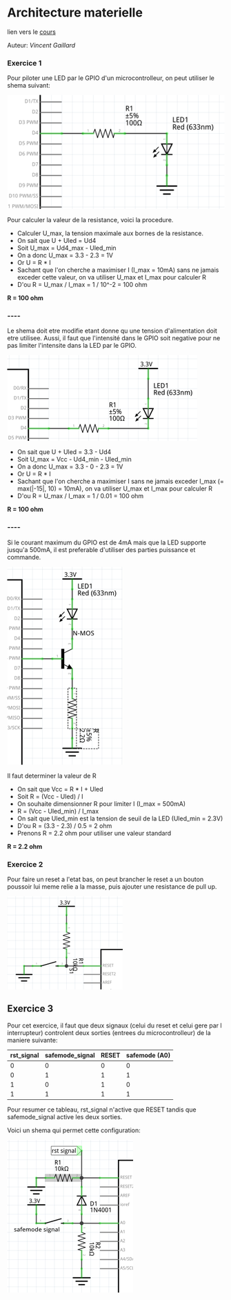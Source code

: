 # Architecture materielle

lien vers le [cours](https://sen.enst.fr/se302a-se302b/architecture-materielle)

Auteur: _Vincent Gaillard_

### Exercice 1
Pour piloter une LED par le GPIO d'un microcontrolleur, on peut utiliser le shema suivant:

![exo1_1.png](exo1_1.png)

Pour calculer la valeur de la resistance, voici la procedure.

* Calculer U_max, la tension maximale aux bornes de la resistance.
* On sait que U + Uled = Ud4
* Soit U_max = Ud4_max - Uled_min
* On a donc U_max = 3.3 - 2.3 = 1V
* Or U = R * I
* Sachant que l'on cherche a maximiser I (I_max = 10mA) sans ne jamais exceder cette valeur, on va utiliser U_max et I_max pour calculer R
* D'ou R = U_max / I_max = 1 / 10^-2 = 100 ohm

**R = 100 ohm**
### ----

Le shema doit etre modifie etant donne qu une tension d'alimentation doit etre utilisee.
Aussi, il faut que l'intensité dans le GPIO soit negative pour ne pas limiter l'intensite dans la LED par le GPIO.

![exo1_2.png](exo1_2.png)

* On sait que U + Uled = 3.3 - Ud4
* Soit U_max = Vcc - Ud4_min - Uled_min
* On a donc U_max = 3.3 - 0 - 2.3 = 1V
* Or U = R * I
* Sachant que l'on cherche a maximiser I sans ne jamais exceder I_max (= max(|-15|, 10) = 10mA), on va utiliser U_max et I_max pour calculer R
* D'ou R = U_max / I_max = 1 / 0.01 = 100 ohm

**R = 100 ohm**
### ----

Si le courant maximum du GPIO est de 4mA mais que la LED supporte jusqu'a 500mA, il est preferable d'utiliser des parties puissance et commande.

![exo1_3.png](exo1_3.png)

Il faut determiner la valeur de R
* On sait que Vcc = R * I + Uled
* Soit R = (Vcc - Uled) / I
* On souhaite dimensionner R pour limiter I (I_max = 500mA)
* R = (Vcc - Uled_min) / I_max
* On sait que Uled_min est la tension de seuil de la LED (Uled_min = 2.3V)
* D'ou R = (3.3 - 2.3) / 0.5 = 2 ohm
* Prenons R = 2.2 ohm pour utiliser une valeur standard

**R = 2.2 ohm**

### Exercice 2

Pour faire un reset a l'etat bas, on peut brancher le reset a un bouton poussoir lui meme relie a la masse, puis ajouter une resistance de pull up.

![exo2_1.png](exo2_1.png)

## Exercice 3

Pour cet exercice, il faut que deux signaux (celui du reset et celui gere par l interrupteur) controlent deux sorties (entrees du microcontrolleur) de la maniere suivante:

| rst_signal | safemode_signal | RESET | safemode (A0) |
|------------|-----------------|-----|----------|
| 0          | 0               | 0   | 0        |
| 0          | 1               | 1   | 1        |
| 1          | 0               | 1   | 0        |
| 1          | 1               | 1   | 1        |

Pour resumer ce tableau, rst_signal n'active que RESET tandis que safemode_signal active les deux sorties.

Voici un shema qui permet cette configuration:

![exo3_1.png](exo3_1.png)
